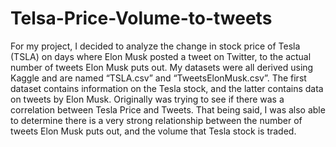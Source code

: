 # Telsa-Price-Volume-to-tweets
For my project, I decided to analyze the change in stock price of Tesla (TSLA) on days where Elon Musk posted a tweet on Twitter, to the actual number of tweets Elon Musk puts out. My datasets were all derived using Kaggle and are named “TSLA.csv” and “TweetsElonMusk.csv”. The first dataset contains information on the Tesla stock, and the latter contains data on tweets by Elon Musk. Originally was trying to see if there was a correlation between Tesla Price and Tweets. That being said, I was also able to determine there is a very strong relationship between the number of tweets Elon Musk puts out, and the volume that Tesla stock is traded. 
